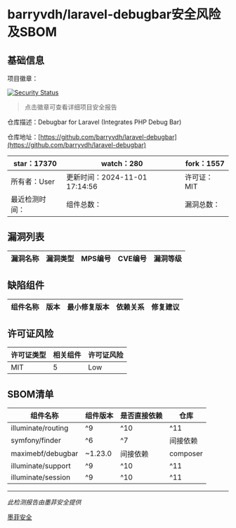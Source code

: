 # barryvdh/laravel-debugbar安全风险及SBOM

## 基础信息

项目徽章：

[![Security Status](https://www.murphysec.com/platform3/v31/badge/1854598241088675840.svg)](https://www.murphysec.com/console/report/1691878429426601984/1854598241088675840)

> 点击徽章可查看详细项目安全报告

仓库描述：Debugbar for Laravel (Integrates PHP Debug Bar)

仓库地址：[https://github.com/barryvdh/laravel-debugbar](https://github.com/barryvdh/laravel-debugbar)

| star：17370 | watch：280 | fork：1557 |
| ----------- | -------------- | ------------ |
| 所有者：User | 更新时间：2024-11-01 17:14:56 | 许可证：MIT |
| 最近检测时间： | 组件总数： | 漏洞总数： |




## 漏洞列表

| 漏洞名称 | 漏洞类型 | MPS编号 | CVE编号 | 漏洞等级 |
| ------- | ------ | ------- | ------ | ----- |





## 缺陷组件

| 组件名称 | 版本 | 最小修复版本 | 依赖关系 | 修复建议 |
| -------- | ---- | ------------ | -------- | -------- |





## 许可证风险

| 许可证类型 | 相关组件 | 许可证风险 |
| ---------- | -------- | ---------- |
|MIT|5|Low|




## SBOM清单

| 组件名称 | 组件版本 | 是否直接依赖 | 仓库 |
| -------- | -------- | ------------ | ---- |
|illuminate/routing|^9|^10|^11|间接依赖|composer|
|symfony/finder|^6|^7|间接依赖|composer|
|maximebf/debugbar|~1.23.0|间接依赖|composer|
|illuminate/support|^9|^10|^11|间接依赖|composer|
|illuminate/session|^9|^10|^11|间接依赖|composer|


------

*此检测报告由墨菲安全提供*

[墨菲安全](www.murphysec.com)